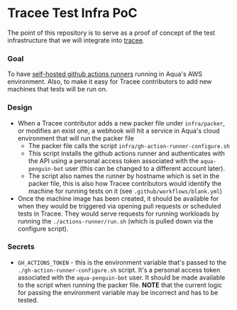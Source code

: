 # Tracee Test Infra PoC

The point of this repository is to serve as a proof of concept of the test infrastructure
that we will integrate into [tracee](github.com/aquasecurity/tracee).

### Goal

To have [self-hosted github actions runners](https://docs.github.com/en/actions/hosting-your-own-runners/about-self-hosted-runners) running
in Aqua's AWS environment. Also, to make it easy for Tracee contributors to add new machines that tests will be run on.

### Design

- When a Tracee contributor adds a new packer file under `infra/packer`, or modifies an exist one, a webhook will hit a service in Aqua's cloud environment that will run the packer file
    - The packer file calls the script `infra/gh-action-runner-configure.sh`
    - This script installs the github actions runner and authenticates with the API using a personal access token associated with the `aqua-penguin-bot` user (this can be changed to a different account later).
    - The script also names the runner by hostname which is set in the packer file, this is also how Tracee contributors would identify the machine for running tests on it (see `.github/workflows/blank.yml`)
- Once the machine image has been created, it should be available for when they would be triggered via opening pull requests or scheduled tests in Tracee. They would serve requests for running workloads by running the `./actions-runner/run.sh` (which is pulled down via the configure script).

### Secrets

- `GH_ACTIONS_TOKEN` - this is the environment variable that's passed to the `./gh-action-runner-configure.sh` script. It's a personal access token associated with the `aqua-penguin-bot` user. It should be made available to the script when running the packer file. **NOTE** that the current logic for passing the environment variable may be incorrect and has to be tested.